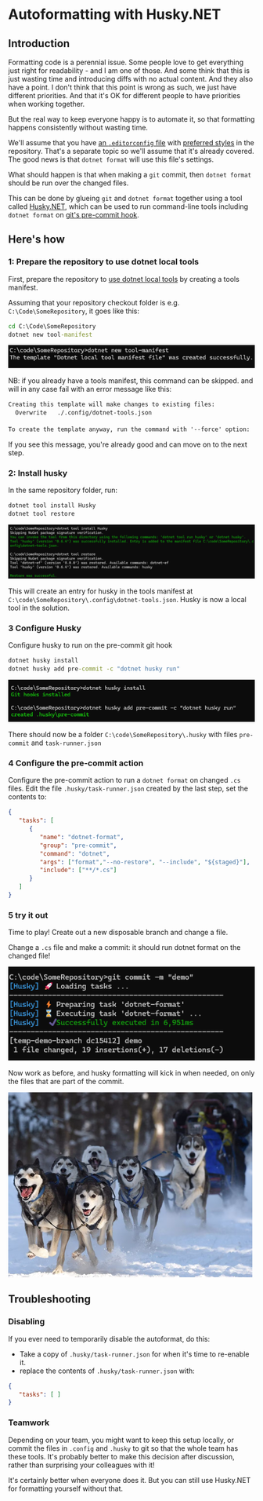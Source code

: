 # Autoformatting with Husky.NET

## Introduction

Formatting code is a perennial issue. Some people love to get everything just right for readability - and I am one of those. And some think that this is just wasting time and introducing diffs with no actual content. And they also have a point. I don't think that this point is wrong as such, we just have different priorities. And that it's OK for different people to have priorities when working together.

But the real way to keep everyone happy  is to automate it, so that formatting happens consistently without wasting time.

We'll assume that you  have [an `.editorconfig` file](https://editorconfig.org/) with [preferred styles](https://learn.microsoft.com/en-us/dotnet/fundamentals/code-analysis/code-style-rule-options) in the repository. That's a separate topic so we'll assume that it's already covered. The good news is that `dotnet format` will use this file's settings.

What should happen is that when making a `git` commit, then `dotnet format` should be run over the changed files.

This can be done by glueing `git` and `dotnet format` together using a tool called [Husky.NET](https://alirezanet.github.io/Husky.Net/), which can be used to run command-line tools including `dotnet format` on [git's pre-commit hook](https://git-scm.com/book/en/v2/Customizing-Git-Git-Hooks).

## Here's how

### 1: Prepare the repository to use dotnet local tools

First, prepare the repository to [use dotnet local tools](https://learn.microsoft.com/en-us/dotnet/core/tools/local-tools-how-to-use) by creating a tools manifest.

Assuming that your repository checkout folder is e.g. `C:\Code\SomeRepository`, it goes like this:

```cmd
cd C:\Code\SomeRepository
dotnet new tool-manifest
```

![Expected output](./images/husky_install_1.png)

NB: if you already have a tools manifest, this command can be skipped. and will in any case fail with an error message like this:

```txt
Creating this template will make changes to existing files:
  Overwrite   ./.config/dotnet-tools.json

To create the template anyway, run the command with '--force' option:
```

If you see this message, you're already good and can move on to the next step.

### 2: Install husky

In the same repository folder, run:

```cmd
dotnet tool install Husky
dotnet tool restore
```

![Expected output](./images/husky_install_2.png)

This will create an entry for husky in the tools manifest at `C:\code\SomeRepository\.config\dotnet-tools.json`. Husky is now a local tool in the solution.

### 3 Configure Husky

Configure husky to run on the pre-commit git hook

```cmd
dotnet husky install
dotnet husky add pre-commit -c "dotnet husky run"
```

![Expected output](./images/husky_install_3.png)

There should now be a folder `C:\code\SomeRepository\.husky` with files `pre-commit` and `task-runner.json`

### 4 Configure the pre-commit action

Configure the pre-commit action to run a `dotnet format` on changed `.cs` files. Edit the file `.husky/task-runner.json` created by the last step, set the contents to:

```json
{
   "tasks": [
      {
         "name": "dotnet-format",
         "group": "pre-commit",
         "command": "dotnet",
         "args": ["format","--no-restore", "--include", "${staged}"],
         "include": ["**/*.cs"]
      }
   ]
}
```

### 5 try it out

Time to play! Create out a new disposable branch and change a file.

Change a `.cs` file and make a commit: it should run dotnet format on the changed file!

![Expected output](./images/husky_install_5.png)


Now work as before, and husky formatting will kick in when needed, on only the files that are part of the commit.

![Expected output](./images/husky_install_6.png)

## Troubleshooting

### Disabling

If you ever need to temporarily disable the autoformat, do this:

* Take a copy of  `.husky/task-runner.json` for when it's time to re-enable it.
* replace the contents of `.husky/task-runner.json` with:

```json
{
   "tasks": [ ]
}
```

### Teamwork

Depending on your team, you might want to keep this setup locally, or commit the files in `.config` and `.husky` to git so that the whole team has these tools. It's probably better to make this decision after discussion, rather than surprising your colleagues with it!

It's certainly better when everyone does it. But you can still use Husky.NET for formatting yourself without that.
